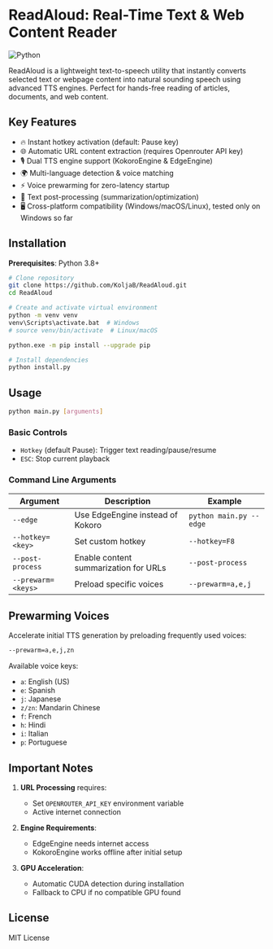 # ReadAloud: Real-Time Text & Web Content Reader

![Python](https://img.shields.io/badge/Python-3.8%2B-blue)

ReadAloud is a lightweight text-to-speech utility that instantly converts selected text or webpage content into natural sounding speech using advanced TTS engines. Perfect for hands-free reading of articles, documents, and web content.

## Key Features

- 🔥 Instant hotkey activation (default: Pause key)
- 🌐 Automatic URL content extraction (requires Openrouter API key)
- 🎙️ Dual TTS engine support (KokoroEngine & EdgeEngine)
- 🌍 Multi-language detection & voice matching
- ⚡ Voice prewarming for zero-latency startup
- 📝 Text post-processing (summarization/optimization)
- 🖥️ Cross-platform compatibility (Windows/macOS/Linux), tested only on Windows so far

## Installation

**Prerequisites**: Python 3.8+

```bash
# Clone repository
git clone https://github.com/KoljaB/ReadAloud.git
cd ReadAloud

# Create and activate virtual environment
python -m venv venv
venv\Scripts\activate.bat  # Windows
# source venv/bin/activate  # Linux/macOS

python.exe -m pip install --upgrade pip

# Install dependencies
python install.py
```

## Usage

```bash
python main.py [arguments]
```

### Basic Controls
- `Hotkey` (default Pause): Trigger text reading/pause/resume
- `ESC`: Stop current playback

### Command Line Arguments

| Argument           | Description                                  | Example                     |
|--------------------|----------------------------------------------|-----------------------------|
| `--edge`           | Use EdgeEngine instead of Kokoro            | `python main.py --edge`     |
| `--hotkey=<key>`   | Set custom hotkey                           | `--hotkey=F8`               |
| `--post-process`   | Enable content summarization for URLs       | `--post-process`            |
| `--prewarm=<keys>` | Preload specific voices                     | `--prewarm=a,e,j`           |

## Prewarming Voices

Accelerate initial TTS generation by preloading frequently used voices:

```bash
--prewarm=a,e,j,zn
```

Available voice keys:
- `a`: English (US)
- `e`: Spanish
- `j`: Japanese
- `z/zn`: Mandarin Chinese
- `f`: French
- `h`: Hindi
- `i`: Italian
- `p`: Portuguese

## Important Notes

1. **URL Processing** requires:
   - Set `OPENROUTER_API_KEY` environment variable
   - Active internet connection

2. **Engine Requirements**:
   - EdgeEngine needs internet access
   - KokoroEngine works offline after initial setup

3. **GPU Acceleration**:
   - Automatic CUDA detection during installation
   - Fallback to CPU if no compatible GPU found

## License

MIT License
